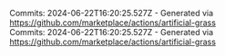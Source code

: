 Commits: 2024-06-22T16:20:25.527Z - Generated via https://github.com/marketplace/actions/artificial-grass
<br>
Commits: 2024-06-22T16:20:25.527Z - Generated via https://github.com/marketplace/actions/artificial-grass
<br>
